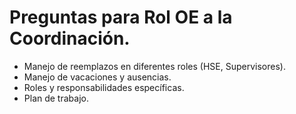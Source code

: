 # Preguntas para Rol OE a la Coordinación.

- Manejo de reemplazos en diferentes roles (HSE, Supervisores).
- Manejo de vacaciones y ausencias.
- Roles y responsabilidades específicas.
- Plan de trabajo.